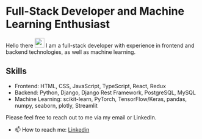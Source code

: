 
# Full-Stack Developer and Machine Learning Enthusiast

Hello there <img src="https://media.giphy.com/media/hvRJCLFzcasrR4ia7z/giphy.gif" width="25px"> I am a full-stack developer with experience in frontend and backend technologies, as well as machine learning.


## Skills
- Frontend: HTML, CSS, JavaScript, TypeScript, React, Redux
- Backend: Python, Django, Django Rest Framework, PostgreSQL, MySQL
- Machine Learning: scikit-learn, PyTorch, TensorFlow/Keras, pandas, numpy, seaborn, plotly, Streamlit
            
Please feel free to reach out to me via my email or LinkedIn.
- 📫 How to reach me: <a href="https://www.linkedin.com/in/dominic-nyambane-8898b71b8/"> Linkedin</a>
           



